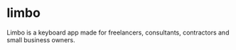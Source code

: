 # limbo
Limbo is a keyboard app made for freelancers, consultants, contractors and small business owners.
